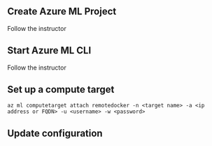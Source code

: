## Create Azure ML Project
Follow the instructor

## Start Azure ML CLI
Follow the instructor

## Set up a compute target
```
az ml computetarget attach remotedocker -n <target name> -a <ip address or FQDN> -u <username> -w <password>
```

## Update configuration

